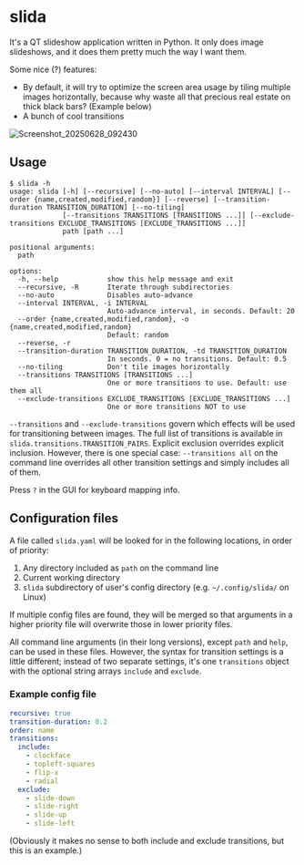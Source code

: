 # slida

It's a QT slideshow application written in Python. It only does image slideshows, and it does them pretty much the way I want them.

Some nice (?) features:

* By default, it will try to optimize the screen area usage by tiling multiple images horizontally, because why waste all that precious real estate on thick black bars? (Example below)
* A bunch of cool transitions

![Screenshot_20250628_092430](https://github.com/user-attachments/assets/81663353-2cca-43a1-9162-649b42b47c8c)

## Usage

```shell
$ slida -h
usage: slida [-h] [--recursive] [--no-auto] [--interval INTERVAL] [--order {name,created,modified,random}] [--reverse] [--transition-duration TRANSITION_DURATION] [--no-tiling]
             [--transitions TRANSITIONS [TRANSITIONS ...]] [--exclude-transitions EXCLUDE_TRANSITIONS [EXCLUDE_TRANSITIONS ...]]
             path [path ...]

positional arguments:
  path

options:
  -h, --help            show this help message and exit
  --recursive, -R       Iterate through subdirectories
  --no-auto             Disables auto-advance
  --interval INTERVAL, -i INTERVAL
                        Auto-advance interval, in seconds. Default: 20
  --order {name,created,modified,random}, -o {name,created,modified,random}
                        Default: random
  --reverse, -r
  --transition-duration TRANSITION_DURATION, -td TRANSITION_DURATION
                        In seconds. 0 = no transitions. Default: 0.5
  --no-tiling           Don't tile images horizontally
  --transitions TRANSITIONS [TRANSITIONS ...]
                        One or more transitions to use. Default: use them all
  --exclude-transitions EXCLUDE_TRANSITIONS [EXCLUDE_TRANSITIONS ...]
                        One or more transitions NOT to use
```

`--transitions` and `--exclude-transitions` govern which effects will be used for transitioning between images. The full list of transitions is available in `slida.transitions.TRANSITION_PAIRS`. Explicit exclusion overrides explicit inclusion. However, there is one special case: `--transitions all` on the command line overrides all other transition settings and simply includes all of them.

Press `?` in the GUI for keyboard mapping info.

## Configuration files

A file called `slida.yaml` will be looked for in the following locations, in order of priority:

1. Any directory included as `path` on the command line
2. Current working directory
3. `slida` subdirectory of user's config directory (e.g. `~/.config/slida/` on Linux)

If multiple config files are found, they will be merged so that arguments in a higher priority file will overwrite those in lower priority files.

All command line arguments (in their long versions), except `path` and `help`, can be used in these files. However, the syntax for transition settings is a little different; instead of two separate settings, it's one `transitions` object with the optional string arrays `include` and `exclude`.

### Example config file

```yaml
recursive: true
transition-duration: 0.2
order: name
transitions:
  include:
    - clockface
    - topleft-squares
    - flip-x
    - radial
  exclude:
    - slide-down
    - slide-right
    - slide-up
    - slide-left
```
(Obviously it makes no sense to both include and exclude transitions, but this is an example.)
